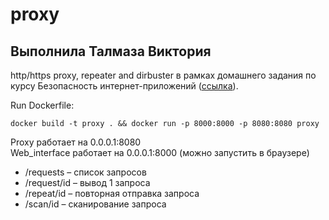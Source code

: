 # proxy

## Выполнила Талмаза Виктория 

http/https proxy, repeater and dirbuster в рамках домашнего задания по курсу Безопасность интернет-приложений ([ссылка](https://docs.google.com/document/d/1QaQ-Nc_eE4dBKZwQbA4E2o8pOJ3CktgsKDAn375iY24/edit#)).

Run Dockerfile:  
```
docker build -t proxy . && docker run -p 8000:8000 -p 8080:8080 proxy
```
Proxy работает на 0.0.0.1:8080  
Web_interface работает на 0.0.0.1:8000 (можно запустить в браузере) 
* /requests – список запросов
* /request/id – вывод 1 запроса
* /repeat/id – повторная отправка запроса
* /scan/id – сканирование запроса


